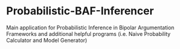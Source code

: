 # Probabilistic-BAF-Inferencer

Main application for Probabilistic Inference in Bipolar Argumentation Frameworks and additional helpful programs 
(i.e. Naive Probability Calculator and Model Generator)
